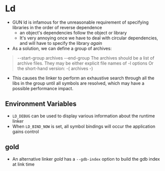 # Ld
* GUN ld is infamous for the unreasonable requirement of specifying libraries in the order of reverse dependence
    - an object's dependencies follow the object or library
    - It's very annoying once we have to deal with circular dependencies, and will have to specify the library _again_
* As a solution, we can define a group of archives:
> --start-group archives --end-group
> The archives should be a list of archive files. They may be either explicit file names of -l options
Or the short-hand version:
> -( archives -)

* This causes the linker to perform an exhaustive search through all the libs in the group until all symbols are resolved,
which may have a possible performance impact.

## Environment Variables
* `LD_DEBUG` can be used to display various information about the runtime linker
* When `LD_BIND_NOW` is set, all symbol bindings will occur the application gains control

## gold
* An alternative linker _gold_  has a `--gdb-index` option to build the gdb index at link time
